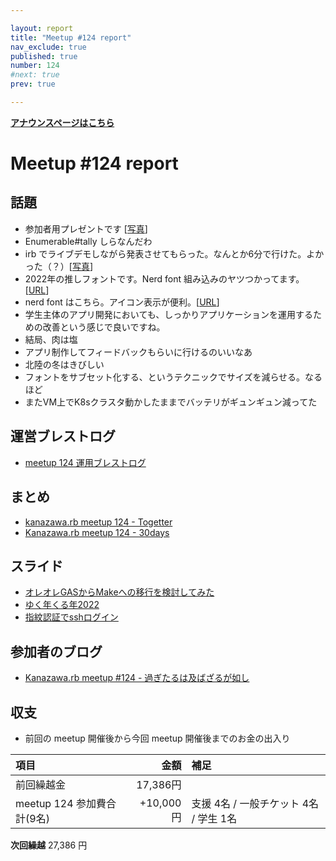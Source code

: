 ```yaml
---

layout: report
title: "Meetup #124 report"
nav_exclude: true
published: true
number: 124
#next: true
prev: true

---
```


<div style="text-align: left;"><a href="/124"><strong>アナウンスページはこちら</strong></a></div>

# Meetup #124 report

## 話題

* 参加者用プレゼントです [[写真](https://twitter.com/satoru_takeuchi/status/1603964190531940352)]
* Enumerable#tally しらなんだわ
* irb でライブデモしながら発表させてもらった。なんとか6分で行けた。よかった（？）[[写真](https://twitter.com/kiyohara/status/1603977144102981633)]
* 2022年の推しフォントです。Nerd font 組み込みのヤツつかってます。[[URL](https://github.com/yuru7/HackGen)]
* nerd font はこちら。アイコン表示が便利。[[URL](https://www.nerdfonts.com/)]
* 学生主体のアプリ開発においても、しっかりアプリケーションを運用するための改善という感じで良いですね。
* 結局、肉は塩
* アプリ制作してフィードバックもらいに行けるのいいなあ
* 北陸の冬はきびしい
* フォントをサブセット化する、というテクニックでサイズを減らせる。なるほど
* またVM上でK8sクラスタ動かしたままでバッテリがギュンギュン減ってた

## 運営ブレストログ

* [meetup 124 運用ブレストログ](https://github.com/kanazawarb/meetup/wiki/meetup-124-%E9%81%8B%E7%94%A8%E3%83%96%E3%83%AC%E3%82%B9%E3%83%88%E3%83%AD%E3%82%B0)

## まとめ

* [kanazawa.rb meetup 124 - Togetter](https://togetter.com/li/2014204)
* [Kanazawa.rb meetup 124 - 30days](https://30d.jp/kzrb/114)


## スライド

* [オレオレGASからMakeへの移行を検討してみた](https://speakerdeck.com/cottondesu/considering-the-transition-from-ore-ore-gas-to-make)
* [ゆく年くる年2022](https://speakerdeck.com/sat/yukunian-kurunian-2022)
* [指紋認証でsshログイン](https://speakerdeck.com/izawa/zhi-wen-ren-zheng-desshroguin)

## 参加者のブログ

* [Kanazawa\.rb meetup \#124 \- 過ぎたるは及ばざるが如し](https://cotton-desu.hatenablog.com/entry/2022/12/22/130000)

## 収支

* 前回の meetup 開催後から今回 meetup 開催後までのお金の出入り

|項目                           |金額         |補足                                               |
|:------------------------------|------------:|:--------------------------------------------------|
| 前回繰越金                    |    17,386円 |                                                   |
| meetup 124 参加費合計(9名)    |   +10,000円 | 支援 4名 / 一般チケット 4名 / 学生 1名                   |


**次回繰越**  27,386 円

